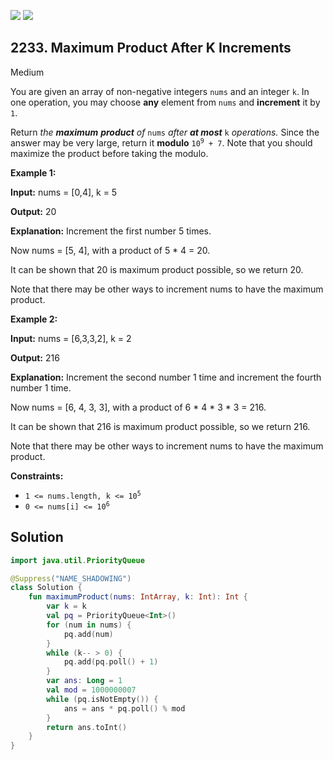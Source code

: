 [![](https://img.shields.io/github/stars/javadev/LeetCode-in-Kotlin?label=Stars&style=flat-square)](https://github.com/javadev/LeetCode-in-Kotlin)
[![](https://img.shields.io/github/forks/javadev/LeetCode-in-Kotlin?label=Fork%20me%20on%20GitHub%20&style=flat-square)](https://github.com/javadev/LeetCode-in-Kotlin/fork)

## 2233\. Maximum Product After K Increments

Medium

You are given an array of non-negative integers `nums` and an integer `k`. In one operation, you may choose **any** element from `nums` and **increment** it by `1`.

Return _the **maximum** **product** of_ `nums` _after **at most**_ `k` _operations._ Since the answer may be very large, return it **modulo** <code>10<sup>9</sup> + 7</code>. Note that you should maximize the product before taking the modulo.

**Example 1:**

**Input:** nums = [0,4], k = 5

**Output:** 20

**Explanation:** Increment the first number 5 times.

Now nums = [5, 4], with a product of 5 \* 4 = 20.

It can be shown that 20 is maximum product possible, so we return 20.

Note that there may be other ways to increment nums to have the maximum product.

**Example 2:**

**Input:** nums = [6,3,3,2], k = 2

**Output:** 216

**Explanation:** Increment the second number 1 time and increment the fourth number 1 time.

Now nums = [6, 4, 3, 3], with a product of 6 \* 4 \* 3 \* 3 = 216.

It can be shown that 216 is maximum product possible, so we return 216.

Note that there may be other ways to increment nums to have the maximum product.

**Constraints:**

*   <code>1 <= nums.length, k <= 10<sup>5</sup></code>
*   <code>0 <= nums[i] <= 10<sup>6</sup></code>

## Solution

```kotlin
import java.util.PriorityQueue

@Suppress("NAME_SHADOWING")
class Solution {
    fun maximumProduct(nums: IntArray, k: Int): Int {
        var k = k
        val pq = PriorityQueue<Int>()
        for (num in nums) {
            pq.add(num)
        }
        while (k-- > 0) {
            pq.add(pq.poll() + 1)
        }
        var ans: Long = 1
        val mod = 1000000007
        while (pq.isNotEmpty()) {
            ans = ans * pq.poll() % mod
        }
        return ans.toInt()
    }
}
```